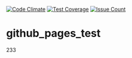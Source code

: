 [![Code Climate](https://codeclimate.com/github/githubakk1/github_pages_test/badges/gpa.svg)](https://codeclimate.com/github/githubakk1/github_pages_test)
[![Test Coverage](https://codeclimate.com/github/githubakk1/github_pages_test/badges/coverage.svg)](https://codeclimate.com/github/githubakk1/github_pages_test/coverage)
[![Issue Count](https://codeclimate.com/github/githubakk1/github_pages_test/badges/issue_count.svg)](https://codeclimate.com/github/githubakk1/github_pages_test)
# github_pages_test
233
